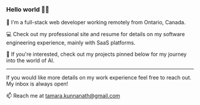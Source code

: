 ### Hello world 👋🏻

🌱 I'm a full-stack web developer working remotely from Ontario, Canada.

💻 Check out my professional site and resume for details on my software engineering experience, mainly with SaaS platforms. 

🤖 If you're interested, check out my projects pinned below for my journey into the world of AI.

---

If you would like more details on my work experience feel free to reach out. My inbox is always open!

📫 Reach me at tamara.kunnanath@gmail.com
